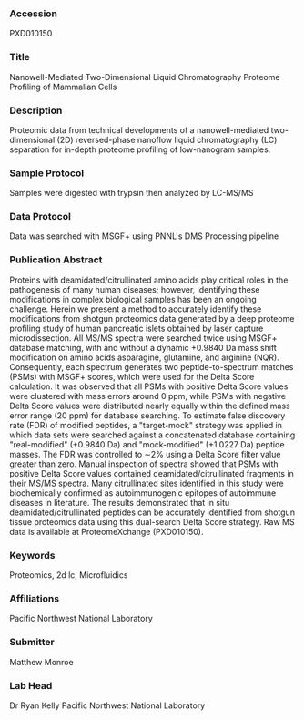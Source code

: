 ### Accession
PXD010150

### Title
Nanowell-Mediated Two-Dimensional Liquid Chromatography Proteome Profiling of Mammalian Cells

### Description
Proteomic data from technical developments of a nanowell-mediated two-dimensional (2D) reversed-phase nanoflow liquid chromatography (LC) separation for in-depth proteome profiling of low-nanogram samples.

### Sample Protocol
Samples were digested with trypsin then analyzed by LC-MS/MS

### Data Protocol
Data was searched with MSGF+ using PNNL's DMS Processing pipeline

### Publication Abstract
Proteins with deamidated/citrullinated amino acids play critical roles in the pathogenesis of many human diseases; however, identifying these modifications in complex biological samples has been an ongoing challenge. Herein we present a method to accurately identify these modifications from shotgun proteomics data generated by a deep proteome profiling study of human pancreatic islets obtained by laser capture microdissection. All MS/MS spectra were searched twice using MSGF+ database matching, with and without a dynamic +0.9840 Da mass shift modification on amino acids asparagine, glutamine, and arginine (NQR). Consequently, each spectrum generates two peptide-to-spectrum matches (PSMs) with MSGF+ scores, which were used for the Delta Score calculation. It was observed that all PSMs with positive Delta Score values were clustered with mass errors around 0 ppm, while PSMs with negative Delta Score values were distributed nearly equally within the defined mass error range (20 ppm) for database searching. To estimate false discovery rate (FDR) of modified peptides, a "target-mock" strategy was applied in which data sets were searched against a concatenated database containing "real-modified" (+0.9840 Da) and "mock-modified" (+1.0227 Da) peptide masses. The FDR was controlled to &#x223c;2% using a Delta Score filter value greater than zero. Manual inspection of spectra showed that PSMs with positive Delta Score values contained deamidated/citrullinated fragments in their MS/MS spectra. Many citrullinated sites identified in this study were biochemically confirmed as autoimmunogenic epitopes of autoimmune diseases in literature. The results demonstrated that in situ deamidated/citrullinated peptides can be accurately identified from shotgun tissue proteomics data using this dual-search Delta Score strategy. Raw MS data is available at ProteomeXchange (PXD010150).

### Keywords
Proteomics, 2d lc, Microfluidics

### Affiliations
Pacific Northwest National Laboratory

### Submitter
Matthew Monroe

### Lab Head
Dr Ryan Kelly
Pacific Northwest National Laboratory


